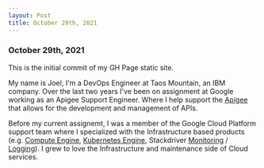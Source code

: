 ```yaml
---
layout: Post
title: October 29th, 2021
---
```


### October 29th, 2021

This is the initial commit of my GH Page static site. 

My name is Joel, I'm a DevOps Engineer at Taos Mountain, an IBM company. Over the last two years I've been on assignment at Google working as an Apigee Support Engineer. Where I help support the [Apigee](https://docs.apigee.com/api-platform/get-started/what-apigee-edge) that allows for the development and management of APIs. 

Before my current assignemt, I was a member of the Google Cloud Platform support team where I specialized with the Infrastructure based products (e.g. [Compute Engine](https://cloud.google.com/compute/docs/), [Kubernetes Engine](https://cloud.google.com/kubernetes-engine), Stackdriver [Monitoring](https://cloud.google.com/monitoring) / [Logging](https://cloud.google.com/logging)). I grew to love the Infrastructure and maintenance side of Cloud services. 

